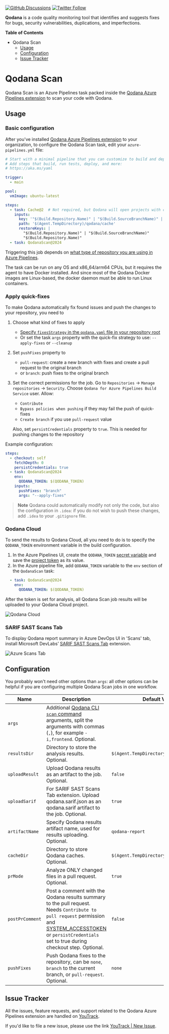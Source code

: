 [![GitHub Discussions](https://img.shields.io/github/discussions/jetbrains/qodana)][jb:discussions]
[![Twitter Follow](https://img.shields.io/badge/follow-%40Qodana-1DA1F2?logo=twitter&style=social)][jb:twitter]

**Qodana** is a code quality monitoring tool that identifies and suggests fixes for bugs, security vulnerabilities,
duplications, and imperfections.

**Table of Contents**

<!-- toc -->

- Qodana Scan
    - [Usage](#usage)
    - [Configuration](#configuration)
    - [Issue Tracker](#issue-tracker)

<!-- tocstop -->
[//]: # (title: Azure Pipelines)

# Qodana Scan

Qodana Scan is an Azure Pipelines task
packed inside the [Qodana Azure Pipelines extension](https://marketplace.visualstudio.com/items?itemName=JetBrains.qodana)
to scan your code with Qodana.

## Usage

### Basic configuration

After you've installed [Qodana Azure Pipelines extension](https://marketplace.visualstudio.com/items?itemName=JetBrains.qodana) to your organization, to configure the Qodana Scan task, edit your `azure-pipelines.yml` file:

```yaml
# Start with a minimal pipeline that you can customize to build and deploy your code.
# Add steps that build, run tests, deploy, and more:
# https://aka.ms/yaml

trigger:
  - main

pool:
  vmImage: ubuntu-latest

steps:
  - task: Cache@2  # Not required, but Qodana will open projects with cache faster.
    inputs:
      key: '"$(Build.Repository.Name)" | "$(Build.SourceBranchName)" | "$(Build.SourceVersion)"'
      path: '$(Agent.TempDirectory)/qodana/cache'
      restoreKeys: |
        "$(Build.Repository.Name)" | "$(Build.SourceBranchName)"
        "$(Build.Repository.Name)"
  - task: QodanaScan@2024
```

Triggering this job depends on [what type of repository you are using in Azure Pipelines](https://docs.microsoft.com/en-us/azure/devops/pipelines/build/triggers?view=azure-devops#classic-build-pipelines-and-yaml-pipelines).

The task can be run on any OS and x86_64/arm64 CPUs, but it requires the agent to have Docker installed.
And since most of the Qodana Docker images are Linux-based, the docker daemon must be able to run Linux containers.

### Apply quick-fixes

To make Qodana automatically fix found issues and push the changes to your repository,
you need
to
1. Choose what kind of fixes to apply
    - [Specify `fixesStrategy` in the `qodana.yaml` file in your repository root](https://www.jetbrains.com/help/qodana/qodana-yaml.html)
    - Or set the task `args` property with the quick-fix strategy to use: `--apply-fixes` or `--cleanup`
2. Set `pushFixes` property to
    - `pull-request`: create a new branch with fixes and create a pull request to the original branch
    - or `branch`: push fixes to the original branch
3. Set the correct permissions for the job. Go to `Repositories` → `Manage repositories` → `Security`. Choose `Qodana for Azure Pipelines Build Service` user. Allow:
    - `Contribute`
    - `Bypass policies when pushing` if they may fail the push of quick-fixes
    - `Create branch` if you use `pull-request` value
   
   Also, set `persistCredentials` property to `true`. This is needed for pushing changes to the repository

Example configuration:

```yaml
steps:
  - checkout: self
    fetchDepth: 0
    persistCredentials: true
  - task: QodanaScan@2024
    env:
      QODANA_TOKEN: $(QODANA_TOKEN)
    inputs:
      pushFixes: "branch"
      args: "--apply-fixes"
```

> **Note**
> Qodana could automatically modify not only the code, but also the configuration in `.idea`: if you do not wish to push these changes, add `.idea` to your `.gitignore` file.

### Qodana Cloud

To send the results to Qodana Cloud, all you need to do is to specify the `QODANA_TOKEN` environment variable in the build configuration.

1. In the Azure Pipelines UI, create the `QODANA_TOKEN` [secret variable](https://learn.microsoft.com/en-us/azure/devops/pipelines/process/set-secret-variables?view=azure-devops&tabs=yaml%2Cbash#secret-variable-in-the-ui) and
   save the [project token](https://www.jetbrains.com/help/qodana/cloud-projects.html#cloud-manage-projects) as its value.
2. In the Azure pipeline file,
   add `QODANA_TOKEN` variable to the `env` section of the `QodanaScan` task:

```yaml
  - task: QodanaScan@2024
    env:
      QODANA_TOKEN: $(QODANA_TOKEN)
```

After the token is set for analysis, all Qodana Scan job results will be uploaded to your Qodana Cloud project.

![Qodana Cloud](https://user-images.githubusercontent.com/13538286/214899046-572649db-fe62-49b2-a368-b5d07737c1c1.gif)

### SARIF SAST Scans Tab

To display Qodana report summary in Azure DevOps UI in 'Scans' tab, install Microsoft DevLabs’ [SARIF SAST Scans Tab](https://marketplace.visualstudio.com/items?itemName=sariftools.scans) extension.

![Azure Scans Tab](https://user-images.githubusercontent.com/13538286/160094802-df9b86b6-be53-45c1-a70c-8edfcde9412a.png)

## Configuration

You probably won't need other options than `args`: all other options can be helpful if you are configuring multiple Qodana Scan jobs in one workflow.

| Name            | Description                                                                                                                                                                                                                                                                                                                            | Default Value                           |
|-----------------|----------------------------------------------------------------------------------------------------------------------------------------------------------------------------------------------------------------------------------------------------------------------------------------------------------------------------------------|-----------------------------------------|
| `args`          | Additional [Qodana CLI `scan` command](https://github.com/jetbrains/qodana-cli#scan) arguments, split the arguments with commas (`,`), for example `-i,frontend`. Optional.                                                                                                                                                            |                                         |
| `resultsDir`    | Directory to store the analysis results. Optional.                                                                                                                                                                                                                                                                                     | `$(Agent.TempDirectory)/qodana/results` |
| `uploadResult`  | Upload Qodana results as an artifact to the job. Optional.                                                                                                                                                                                                                                                                             | `false`                                 |
| `uploadSarif`   | For SARIF SAST Scans Tab extension. Upload qodana.sarif.json as an qodana.sarif artifact to the job. Optional.                                                                                                                                                                                                                         | `true`                                  |
| `artifactName`  | Specify Qodana results artifact name, used for results uploading. Optional.                                                                                                                                                                                                                                                            | `qodana-report`                         |
| `cacheDir`      | Directory to store Qodana caches. Optional.                                                                                                                                                                                                                                                                                            | `$(Agent.TempDirectory)/qodana/cache`   |
| `prMode`        | Analyze ONLY changed files in a pull request. Optional.                                                                                                                                                                                                                                                                                | `true`                                  |
| `postPrComment` | Post a comment with the Qodana results summary to the pull request. Needs `Contribute to pull request` permission and [SYSTEM_ACCESSTOKEN](https://learn.microsoft.com/en-us/azure/devops/pipelines/build/variables?view=azure-devops&tabs=yaml#systemaccesstoken) or `persistCredentials` set to true during checkout step. Optional. | `false`                                 |
| `pushFixes`     | Push Qodana fixes to the repository, can be `none`, `branch` to the current branch, or `pull-request`. Optional.                                                                                                                                                                                                                       | `none`                                  |

[gh:qodana]: https://github.com/JetBrains/qodana-action/actions/workflows/code_scanning.yml
[youtrack]: https://youtrack.jetbrains.com/issues/QD
[youtrack-new-issue]: https://youtrack.jetbrains.com/newIssue?project=QD&c=Product%20Azure%20extension
[jb:confluence-on-gh]: https://confluence.jetbrains.com/display/ALL/JetBrains+on+GitHub
[jb:discussions]: https://jb.gg/qodana-discussions
[jb:twitter]: https://twitter.com/Qodana
[jb:docker]: https://hub.docker.com/r/jetbrains/qodana


## Issue Tracker

All the issues, feature requests, and support related to the Qodana Azure Pipelines extension are handled on [YouTrack][youtrack].

If you'd like to file a new issue, please use the link [YouTrack | New Issue][youtrack-new-issue].